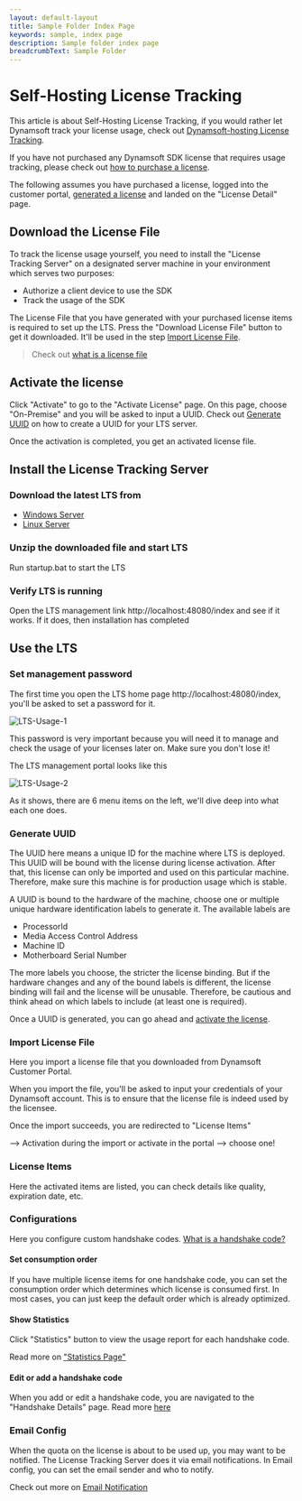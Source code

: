 ```yaml
---
layout: default-layout
title: Sample Folder Index Page
keywords: sample, index page
description: Sample folder index page
breadcrumbText: Sample Folder
---
```


# Self-Hosting License Tracking

This article is about Self-Hosting License Tracking, if you would rather let Dynamsoft track your license usage, check out [Dynamsoft-hosting License Tracking]({{site.dshosting}}index.html).

If you have not purchased any Dynamsoft SDK license that requires usage tracking, please check out [how to purchase a license]({{site.about}}license-purchase.html).

The following assumes you have purchased a license, logged into the customer portal, [generated a license]({{site.about}}license-purchase.html#generate-a-license) and landed on the "License Detail" page.

## Download the License File

To track the license usage yourself, you need to install the "License Tracking Server" on a designated server machine in your environment which serves two purposes:

* Authorize a client device to use the SDK
* Track the usage of the SDK 

The License File that you have generated with your purchased license items is required to set up the LTS. Press the "Download License File" button to get it downloaded. It'll be used in the step [Import License File](#import-license-file).

> Check out [what is a license file]({{site.about}}terms.html#license-file)

## Activate the license

Click "Activate" to go to the "Activate License" page. On this page, choose "On-Premise" and you will be asked to input a UUID. Check out [Generate UUID](#generate-uuid) on how to create a UUID for your LTS server.

Once the activation is completed, you get an activated license file.

## Install the License Tracking Server

### Download the latest LTS from 

* [Windows Server](somelink)
* [Linux Server](somelink)

### Unzip the downloaded file and start LTS

Run startup.bat to start the LTS

### Verify LTS is running

Open the LTS management link http://localhost:48080/index and see if it works. If it does, then installation has completed

## Use the LTS

### Set management password

The first time you open the LTS home page http://localhost:48080/index, you'll be asked to set a password for it.

![LTS-Usage-1]({{site.assets}}imgs/LTS-Usage-1.png)

This password is very important because you will need it to manage and check the usage of your licenses later on. Make sure you don't lose it!

The LTS management portal looks like this 

![LTS-Usage-2]({{site.assets}}imgs/LTS-Usage-2.png)

As it shows, there are 6 menu items on the left, we'll dive deep into what each one does.

### Generate UUID

The UUID here means a unique ID for the machine where LTS is deployed. This UUID will be bound with the license during license activation. After that, this license can only be imported and used on this particular machine. Therefore, make sure this machine is for production usage which is stable.

A UUID is bound to the hardware of the machine, choose one or multiple unique hardware identification labels to generate it. The available labels are

* ProcessorId
* Media Access Control Address
* Machine ID
* Motherboard Serial Number

The more labels you choose, the stricter the license binding. But if the hardware changes and any of the bound labels is different, the license binding will fail and the license will be unusable. Therefore, be cautious and think ahead on which labels to include (at least one is required).

Once a UUID is generated, you can go ahead and [activate the license](activate-the-license).

### Import License File

Here you import a license file that you downloaded from Dynamsoft Customer Portal.

When you import the file, you'll be asked to input your credentials of your Dynamsoft account. This is to ensure that the license file is indeed used by the licensee.

Once the import succeeds, you are redirected to "License Items"

--> Activation during the import or activate in the portal --> choose one!

### License Items

Here the activated items are listed, you can check details like quality, expiration date, etc.

### Configurations

Here you configure custom handshake codes. [What is a handshake code?]({{site.about}}terms.html#handshake-code)

#### Set consumption order

If you have multiple license items for one handshake code, you can set the consumption order which determines which license is consumed first. In most cases, you can just keep the default order which is already optimized.

#### Show Statistics

Click "Statistics" button to view the usage report for each handshake code.

Read more on ["Statistics Page"]({{site.about}}statistics-page.html)

#### Edit or add a handshake code

When you add or edit a handshake code, you are navigated to the "Handshake Details" page. Read more [here]({{site.selfhosting}}configure-handshake.html)

### Email Config

When the quota on the license is about to be used up, you may want to be notified. The License Tracking Server does it via email notifications. In Email config, you can set the email sender and who to notify.

Check out more on [Email Notification]({{site.selfhosting}}email-notification.html)
